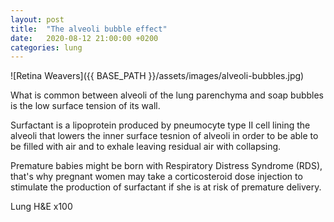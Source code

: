 ```yaml
---
layout: post
title:  "The alveoli bubble effect"
date:   2020-08-12 21:00:00 +0200
categories: lung
---
```


![Retina Weavers]({{ BASE_PATH }}/assets/images/alveoli-bubbles.jpg)

What is common between alveoli of the lung parenchyma and soap bubbles is the low surface tension of its wall.

Surfactant is a lipoprotein produced by pneumocyte type II cell lining the alveoli that lowers the inner surface tesnion of alveoli in order to be able to be filled with air and to exhale leaving residual air with collapsing.

Premature babies might be born with Respiratory Distress Syndrome (RDS), that's why pregnant women may take a corticosteroid dose injection to stimulate the production of surfactant if she is at risk of premature delivery.


Lung H&E x100
